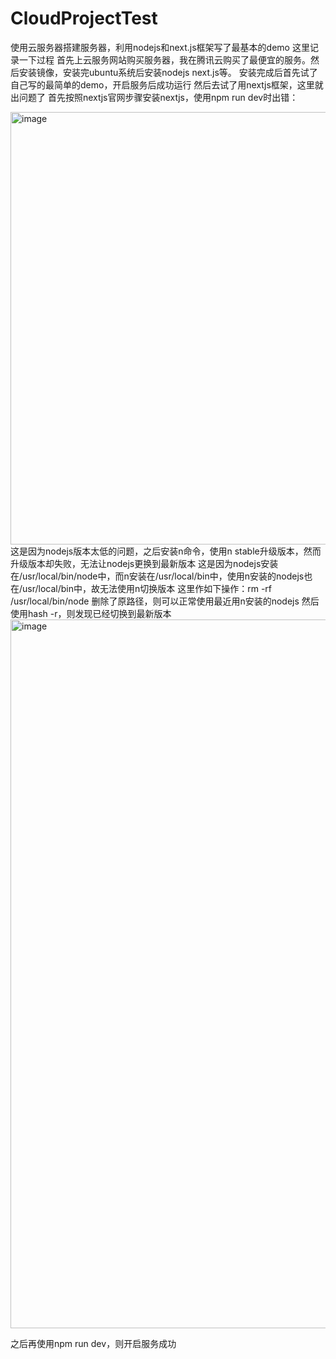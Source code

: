 # CloudProjectTest
使用云服务器搭建服务器，利用nodejs和next.js框架写了最基本的demo
这里记录一下过程
首先上云服务网站购买服务器，我在腾讯云购买了最便宜的服务。然后安装镜像，安装完ubuntu系统后安装nodejs next.js等。
安装完成后首先试了自己写的最简单的demo，开启服务后成功运行
然后去试了用nextjs框架，这里就出问题了
首先按照nextjs官网步骤安装nextjs，使用npm run dev时出错：

<img width="692" alt="image" src="https://user-images.githubusercontent.com/71775813/190836616-7952b3f5-9299-4a8f-81f4-0cbc8986d2d3.png">
这是因为nodejs版本太低的问题，之后安装n命令，使用n stable升级版本，然而升级版本却失败，无法让nodejs更换到最新版本
这是因为nodejs安装在/usr/local/bin/node中，而n安装在/usr/local/bin中，使用n安装的nodejs也在/usr/local/bin中，故无法使用n切换版本
这里作如下操作：rm -rf /usr/local/bin/node 删除了原路径，则可以正常使用最近用n安装的nodejs
然后使用hash -r，则发现已经切换到最新版本

<img width="1134" alt="image" src="https://user-images.githubusercontent.com/71775813/190836923-81ba81f2-a118-4a35-b927-91328fa52ed1.png">


之后再使用npm run dev，则开启服务成功





